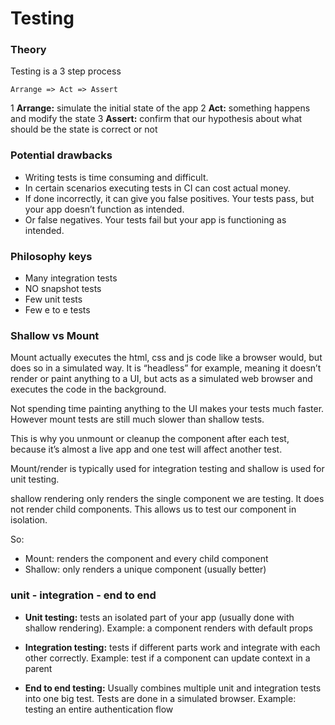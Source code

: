 # Testing

### Theory

Testing is a 3 step process

```
Arrange => Act => Assert
```

1 **Arrange:** simulate the initial state of the app
2 **Act:** something happens and modify the state
3 **Assert:** confirm that our hypothesis about what should be the state is correct or not


### Potential drawbacks

* Writing tests is time consuming and difficult.
* In certain scenarios executing tests in CI can cost actual money.
* If done incorrectly, it can give you false positives. Your tests pass, but your app doesn’t function as intended.
* Or false negatives. Your tests fail but your app is functioning as intended.


### Philosophy keys

* Many integration tests
* NO snapshot tests
* Few unit tests
* Few e to e tests


### Shallow vs Mount

Mount actually executes the html, css and js code like a browser would, but does so in a simulated way. It is “headless” for example, meaning it doesn’t render or paint anything to a UI, but acts as a simulated web browser and executes the code in the background.

Not spending time painting anything to the UI makes your tests much faster. However mount tests are still much slower than shallow tests.

This is why you unmount or cleanup  the component after each test, because it’s almost a live app and one test will affect another test.

Mount/render is typically used for integration testing and shallow is used for unit testing.

shallow rendering only renders the single component we are testing. It does not render child components. This allows us to test our component in isolation.

So:

* Mount: renders the component and every child component
* Shallow: only renders a unique component (usually better)


### unit - integration - end to end

* **Unit testing:** tests an isolated part of your app (usually done with shallow rendering). Example: a component renders with default props

* **Integration testing:** tests if different parts work and integrate with each other correctly. Example: test if a component can update context in a parent

* **End to end testing:** Usually combines multiple unit and integration tests into one big test. Tests are done in a simulated browser. Example: testing an entire authentication flow

